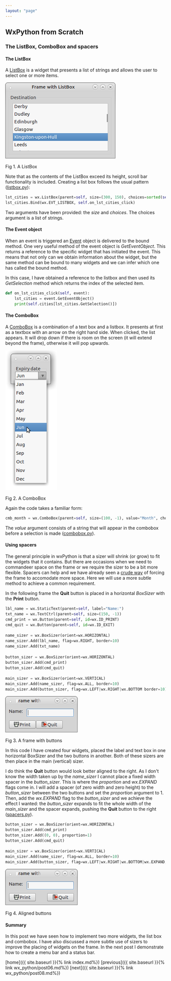 ```yaml
---
layout: "page"
---
```

## WxPython from Scratch
### The ListBox, ComboBox and spacers

#### The ListBox

A [ListBox](https://wxpython.org/Phoenix/docs/html/wx.ListBox.html) is a
widget that presents a list of strings and allows the user to select one
or more items.

![](/wx_python/images/listbox_01.png)

Fig 1. A ListBox

Note that as the contents of the ListBox exceed its height, scroll bar
functionality is included. Creating a list box follows the usual pattern
([listbox.py](snippets/listbox.py)):

``` python
lst_cities = wx.ListBox(parent=self, size=(300, 150), choices=sorted(self.cities))
lst_cities.Bind(wx.EVT_LISTBOX, self.on_lst_cities_click)
```

Two arguments have been provided: the *size* and *choices*. The choices
argument is a list of strings.

#### The Event object

When an event is triggered an
[Event](https://wxpython.org/Phoenix/docs/html/wx.Event.html) object is
delivered to the bound method. One very useful method of the event
object is *GetEventObject*. This returns a reference to the specific
widget that has initiated the event. This means that not only can we
obtain information about the widget, but the same method can be bound to
many widgets and we can infer which one has called the bound method.

In this case, I have obtained a reference to the listbox and then used
its *GetSelection* method which returns the index of the selected item.

``` python
def on_lst_cities_click(self, event):
    lst_cities = event.GetEventObject()
    print(self.cities[lst_cities.GetSelection()])
```

#### The ComboBox

A [ComboBox](https://wxpython.org/Phoenix/docs/html/wx.ComboBox.html) is
a combination of a text box and a listbox. It presents at first as a
textbox with an arrow on the right hand side. When clicked, the list
appears. It will drop down if there is room on the screen (it will
extend beyond the frame), otherwise it will pop upwards.

![](/wx_python/images/combobox_01.png)

Fig 2. A ComboBox

Again the code takes a familiar form:

``` python
cmb_month = wx.ComboBox(parent=self, size=(100, -1), value="Month", choices=self.months)
```

The *value* argument consists of a string that will appear in the
combobox before a selection is made
([combobox.py](snippets/combobox.py)).

#### Using spacers

The general principle in wxPython is that a sizer will shrink (or grow)
to fit the widgets that it contains. But there are occasions when we
need to commandeer space on the frame or we require the sizer to be a
bit more flexible. Spacers can help and we have already seen a [crude
way](post04.html#spacers) of forcing the frame to accomodate more space.
Here we will use a more subtle method to achieve a common requirement.

In the following frame the **Quit** button is placed in a horizontal
*BoxSizer* with the **Print** button.

``` python
lbl_name = wx.StaticText(parent=self, label="Name:")
txt_name = wx.TextCtrl(parent=self, size=(150, -1))
cmd_print = wx.Button(parent=self, id=wx.ID_PRINT)
cmd_quit = wx.Button(parent=self, id=wx.ID_EXIT)

name_sizer = wx.BoxSizer(orient=wx.HORIZONTAL)
name_sizer.Add(lbl_name, flag=wx.RIGHT, border=10)
name_sizer.Add(txt_name)

button_sizer = wx.BoxSizer(orient=wx.HORIZONTAL)
button_sizer.Add(cmd_print)
button_sizer.Add(cmd_quit)

main_sizer = wx.BoxSizer(orient=wx.VERTICAL)
main_sizer.Add(name_sizer, flag=wx.ALL, border=10)
main_sizer.Add(button_sizer, flag=wx.LEFT|wx.RIGHT|wx.BOTTOM border=10)
```

![](/wx_python/images/buttons_01.png)

Fig 3. A frame with buttons

In this code I have created four widgets, placed the label and text box
in one horizontal BoxSizer and the two buttons in another. Both of these
sizers are then place in the main (vertical) sizer.

I do think the **Quit** button would look better aligned to the right.
As I don't know the width taken up by the *name\_sizer* I cannot place a
fixed width spacer in the *button\_sizer*. This is where the
*proportion* and *wx.EXPAND* flags come in. I will add a spacer (of zero
width and zero height) to the *button\_sizer* between the two buttons
and set the *proportion* argument to 1. Then, add the *wx.EXPAND* flag
to the *button\_sizer* and we achieve the effect I wanted: the
*button\_sizer* expands to fit the whole width of the *main\_sizer* and
the spacer expands, pushing the **Quit** button to the right
([spacers.py](snippets/spacers.py)).

``` python
button_sizer = wx.BoxSizer(orient=wx.HORIZONTAL)
button_sizer.Add(cmd_print)
button_sizer.Add((0, 0), proportion=1)
button_sizer.Add(cmd_quit)

main_sizer = wx.BoxSizer(orient=wx.VERTICAL)
main_sizer.Add(name_sizer, flag=wx.ALL, border=10)
main_sizer.Add(button_sizer, flag=wx.LEFT|wx.RIGHT|wx.BOTTOM|wx.EXPAND, border=10)
```

![](/wx_python/images/buttons_02.png)

Fig 4. Aligned buttons

#### Summary

In this post we have seen how to implement two more widgets, the list
box and combobox. I have also discussed a more subtle use of sizers to
improve the placing of widgets on the frame. In the next post I
demonstrate how to create a menu bar and a status bar.

[home]({{ site.baseurl }}{% link index.md%}) [previous]({{ site.baseurl }}{% link wx_python/post06.md%}) [next]({{ site.baseurl }}{% link wx_python/post08.md%})